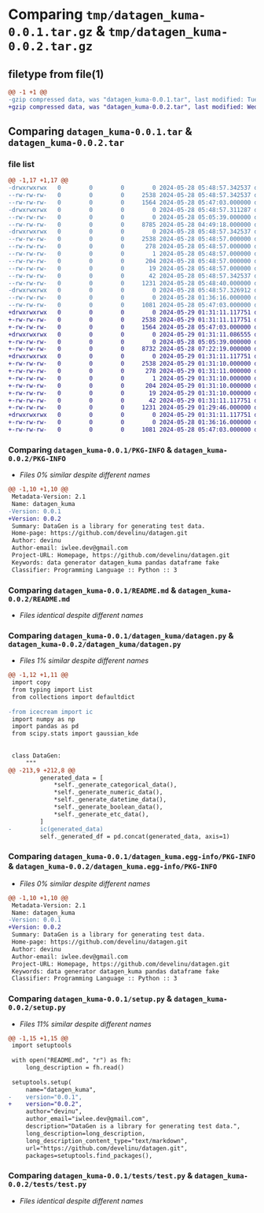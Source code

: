 # Comparing `tmp/datagen_kuma-0.0.1.tar.gz` & `tmp/datagen_kuma-0.0.2.tar.gz`

## filetype from file(1)

```diff
@@ -1 +1 @@
-gzip compressed data, was "datagen_kuma-0.0.1.tar", last modified: Tue May 28 05:48:57 2024, max compression
+gzip compressed data, was "datagen_kuma-0.0.2.tar", last modified: Wed May 29 01:31:11 2024, max compression
```

## Comparing `datagen_kuma-0.0.1.tar` & `datagen_kuma-0.0.2.tar`

### file list

```diff
@@ -1,17 +1,17 @@
-drwxrwxrwx   0        0        0        0 2024-05-28 05:48:57.342537 datagen_kuma-0.0.1/
--rw-rw-rw-   0        0        0     2538 2024-05-28 05:48:57.342537 datagen_kuma-0.0.1/PKG-INFO
--rw-rw-rw-   0        0        0     1564 2024-05-28 05:47:03.000000 datagen_kuma-0.0.1/README.md
-drwxrwxrwx   0        0        0        0 2024-05-28 05:48:57.311287 datagen_kuma-0.0.1/datagen_kuma/
--rw-rw-rw-   0        0        0        0 2024-05-28 05:05:39.000000 datagen_kuma-0.0.1/datagen_kuma/__init__.py
--rw-rw-rw-   0        0        0     8785 2024-05-28 04:49:18.000000 datagen_kuma-0.0.1/datagen_kuma/datagen.py
-drwxrwxrwx   0        0        0        0 2024-05-28 05:48:57.342537 datagen_kuma-0.0.1/datagen_kuma.egg-info/
--rw-rw-rw-   0        0        0     2538 2024-05-28 05:48:57.000000 datagen_kuma-0.0.1/datagen_kuma.egg-info/PKG-INFO
--rw-rw-rw-   0        0        0      278 2024-05-28 05:48:57.000000 datagen_kuma-0.0.1/datagen_kuma.egg-info/SOURCES.txt
--rw-rw-rw-   0        0        0        1 2024-05-28 05:48:57.000000 datagen_kuma-0.0.1/datagen_kuma.egg-info/dependency_links.txt
--rw-rw-rw-   0        0        0      204 2024-05-28 05:48:57.000000 datagen_kuma-0.0.1/datagen_kuma.egg-info/requires.txt
--rw-rw-rw-   0        0        0       19 2024-05-28 05:48:57.000000 datagen_kuma-0.0.1/datagen_kuma.egg-info/top_level.txt
--rw-rw-rw-   0        0        0       42 2024-05-28 05:48:57.342537 datagen_kuma-0.0.1/setup.cfg
--rw-rw-rw-   0        0        0     1231 2024-05-28 05:48:40.000000 datagen_kuma-0.0.1/setup.py
-drwxrwxrwx   0        0        0        0 2024-05-28 05:48:57.326912 datagen_kuma-0.0.1/tests/
--rw-rw-rw-   0        0        0        0 2024-05-28 01:36:16.000000 datagen_kuma-0.0.1/tests/__init__.py
--rw-rw-rw-   0        0        0     1081 2024-05-28 05:47:03.000000 datagen_kuma-0.0.1/tests/test.py
+drwxrwxrwx   0        0        0        0 2024-05-29 01:31:11.117751 datagen_kuma-0.0.2/
+-rw-rw-rw-   0        0        0     2538 2024-05-29 01:31:11.117751 datagen_kuma-0.0.2/PKG-INFO
+-rw-rw-rw-   0        0        0     1564 2024-05-28 05:47:03.000000 datagen_kuma-0.0.2/README.md
+drwxrwxrwx   0        0        0        0 2024-05-29 01:31:11.086555 datagen_kuma-0.0.2/datagen_kuma/
+-rw-rw-rw-   0        0        0        0 2024-05-28 05:05:39.000000 datagen_kuma-0.0.2/datagen_kuma/__init__.py
+-rw-rw-rw-   0        0        0     8732 2024-05-28 07:22:19.000000 datagen_kuma-0.0.2/datagen_kuma/datagen.py
+drwxrwxrwx   0        0        0        0 2024-05-29 01:31:11.117751 datagen_kuma-0.0.2/datagen_kuma.egg-info/
+-rw-rw-rw-   0        0        0     2538 2024-05-29 01:31:10.000000 datagen_kuma-0.0.2/datagen_kuma.egg-info/PKG-INFO
+-rw-rw-rw-   0        0        0      278 2024-05-29 01:31:11.000000 datagen_kuma-0.0.2/datagen_kuma.egg-info/SOURCES.txt
+-rw-rw-rw-   0        0        0        1 2024-05-29 01:31:10.000000 datagen_kuma-0.0.2/datagen_kuma.egg-info/dependency_links.txt
+-rw-rw-rw-   0        0        0      204 2024-05-29 01:31:10.000000 datagen_kuma-0.0.2/datagen_kuma.egg-info/requires.txt
+-rw-rw-rw-   0        0        0       19 2024-05-29 01:31:10.000000 datagen_kuma-0.0.2/datagen_kuma.egg-info/top_level.txt
+-rw-rw-rw-   0        0        0       42 2024-05-29 01:31:11.117751 datagen_kuma-0.0.2/setup.cfg
+-rw-rw-rw-   0        0        0     1231 2024-05-29 01:29:46.000000 datagen_kuma-0.0.2/setup.py
+drwxrwxrwx   0        0        0        0 2024-05-29 01:31:11.117751 datagen_kuma-0.0.2/tests/
+-rw-rw-rw-   0        0        0        0 2024-05-28 01:36:16.000000 datagen_kuma-0.0.2/tests/__init__.py
+-rw-rw-rw-   0        0        0     1081 2024-05-28 05:47:03.000000 datagen_kuma-0.0.2/tests/test.py
```

### Comparing `datagen_kuma-0.0.1/PKG-INFO` & `datagen_kuma-0.0.2/PKG-INFO`

 * *Files 0% similar despite different names*

```diff
@@ -1,10 +1,10 @@
 Metadata-Version: 2.1
 Name: datagen_kuma
-Version: 0.0.1
+Version: 0.0.2
 Summary: DataGen is a library for generating test data.
 Home-page: https://github.com/develinu/datagen.git
 Author: devinu
 Author-email: iwlee.dev@gmail.com
 Project-URL: Homepage, https://github.com/develinu/datagen.git
 Keywords: data generator datagen_kuma pandas dataframe fake
 Classifier: Programming Language :: Python :: 3
```

### Comparing `datagen_kuma-0.0.1/README.md` & `datagen_kuma-0.0.2/README.md`

 * *Files identical despite different names*

### Comparing `datagen_kuma-0.0.1/datagen_kuma/datagen.py` & `datagen_kuma-0.0.2/datagen_kuma/datagen.py`

 * *Files 1% similar despite different names*

```diff
@@ -1,12 +1,11 @@
 import copy
 from typing import List
 from collections import defaultdict
 
-from icecream import ic
 import numpy as np
 import pandas as pd
 from scipy.stats import gaussian_kde
 
 
 class DataGen:
     """
@@ -213,9 +212,8 @@
         generated_data = [
             *self._generate_categorical_data(),
             *self._generate_numeric_data(),
             *self._generate_datetime_data(),
             *self._generate_boolean_data(),
             *self._generate_etc_data(),
         ]
-        ic(generated_data)
         self._generated_df = pd.concat(generated_data, axis=1)
```

### Comparing `datagen_kuma-0.0.1/datagen_kuma.egg-info/PKG-INFO` & `datagen_kuma-0.0.2/datagen_kuma.egg-info/PKG-INFO`

 * *Files 0% similar despite different names*

```diff
@@ -1,10 +1,10 @@
 Metadata-Version: 2.1
 Name: datagen_kuma
-Version: 0.0.1
+Version: 0.0.2
 Summary: DataGen is a library for generating test data.
 Home-page: https://github.com/develinu/datagen.git
 Author: devinu
 Author-email: iwlee.dev@gmail.com
 Project-URL: Homepage, https://github.com/develinu/datagen.git
 Keywords: data generator datagen_kuma pandas dataframe fake
 Classifier: Programming Language :: Python :: 3
```

### Comparing `datagen_kuma-0.0.1/setup.py` & `datagen_kuma-0.0.2/setup.py`

 * *Files 11% similar despite different names*

```diff
@@ -1,15 +1,15 @@
 import setuptools
 
 with open("README.md", "r") as fh:
     long_description = fh.read()
 
 setuptools.setup(
     name="datagen_kuma",
-    version="0.0.1",
+    version="0.0.2",
     author="devinu",
     author_email="iwlee.dev@gmail.com",
     description="DataGen is a library for generating test data.",
     long_description=long_description,
     long_description_content_type="text/markdown",
     url="https://github.com/develinu/datagen.git",
     packages=setuptools.find_packages(),
```

### Comparing `datagen_kuma-0.0.1/tests/test.py` & `datagen_kuma-0.0.2/tests/test.py`

 * *Files identical despite different names*

